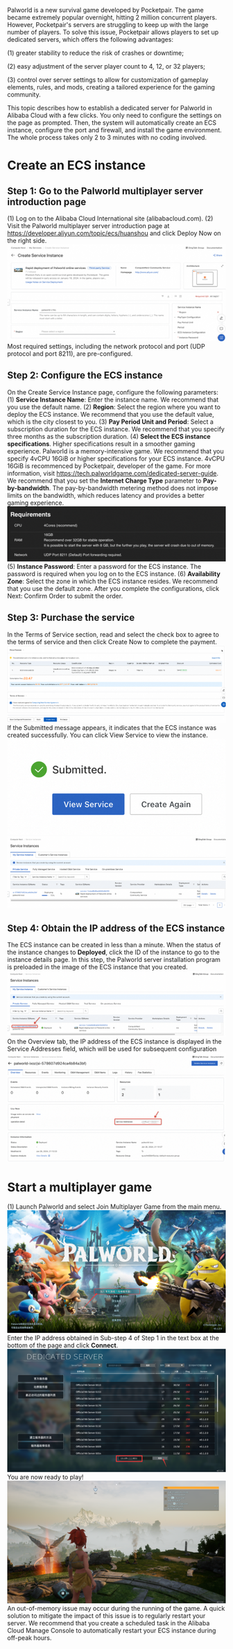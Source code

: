 Palworld is a new survival game developed by Pocketpair. The game became extremely popular overnight, hitting 2 million concurrent players. However, Pocketpair's servers are struggling to keep up with the large number of players. To solve this issue, Pocketpair allows players to set up dedicated servers, which offers the following advantages:

(1) greater stability to reduce the risk of crashes or downtime;

(2) easy adjustment of the server player count to 4, 12, or 32 players; 

(3) control over server settings to allow for customization of gameplay elements, rules, and mods, creating a tailored experience for the gaming community.

This topic describes how to establish a dedicated server for Palworld in Alibaba Cloud with a few clicks. You only need to configure the settings on the page as prompted. Then, the system will automatically create an ECS instance, configure the port and firewall, and install the game environment. The whole process takes only 2 to 3 minutes with no coding involved.

# Create an ECS instance
## Step 1: Go to the Palworld multiplayer server introduction page
(1) Log on to the Alibaba Cloud International site (alibabacloud.com). 
(2) Visit the Palworld multiplayer server introduction page at https://developer.aliyun.com/topic/ecs/huanshou and click Deploy Now on the right side.
![image](1.png)
Most required settings, including the network protocol and port (UDP protocol and port 8211), are pre-configured.
## Step 2: Configure the ECS instance
On the Create Service Instance page, configure the following parameters:
(1) **Service Instance Name**: Enter the instance name. We recommend that you use the default name.
(2) **Region**: Select the region where you want to deploy the ECS instance. We recommend that you use the default value, which is the city closest to you.
(3) **Pay Period Unit and Period**: Select a subscription duration for the ECS instance. We recommend that you specify three months as the subscription duration.
(4) **Select the ECS instance specifications**. Higher specifications result in a smoother gaming experience. Palworld is a memory-intensive game. We recommend that you specify 4vCPU 16GiB or higher specifications for your ECS instance. 4vCPU 16GiB is recommenced by Pocketpair, developer of the game. For more information, visit https://tech.palworldgame.com/dedicated-server-guide. We recommend that you set the **Internet Charge Type** parameter to **Pay-by-bandwidth**. The pay-by-bandwidth metering method does not impose limits on the bandwidth, which reduces latency and provides a better gaming experience.
![image](2.png)
(5) **Instance Password**: Enter a password for the ECS instance. The password is required when you log on to the ECS instance.
(6) **Availability Zone**: Select the zone in which the ECS instance resides. We recommend that you use the default zone.
After you complete the configurations, click Next: Confirm Order to submit the order.
## Step 3: Purchase the service
In the Terms of Service section, read and select the check box to agree to the terms of service and then click Create Now to complete the payment.
![image](3.png)
If the Submitted message appears, it indicates that the ECS instance was created successfully. You can click View Service to view the instance.
![image](4.png)
![image](5.png)
## Step 4: Obtain the IP address of the ECS instance
The ECS instance can be created in less than a minute. When the status of the instance changes to **Deployed**, click the ID of the instance to go to the instance details page.
In this step, the Palworld server installation program is preloaded in the image of the ECS instance that you created.
![image](6.png)
On the Overview tab, the IP address of the ECS instance is displayed in the Service Addresses field, which will be used for subsequent configuration
![image](7.png)
# Start a multiplayer game
(1) Launch Palworld and select Join Multiplayer Game from the main menu.
![image](8.png)
Enter the IP address obtained in Sub-step 4 of Step 1 in the text box at the bottom of the page and click **Connect**.
![image](9.png)
You are now ready to play!
![image](10.png)
An out-of-memory issue may occur during the running of the game. A quick solution to mitigate the impact of this issue is to regularly restart your server. We recommend that you create a scheduled task in the Alibaba Cloud Manage Console to automatically restart your ECS instance during off-peak hours.
